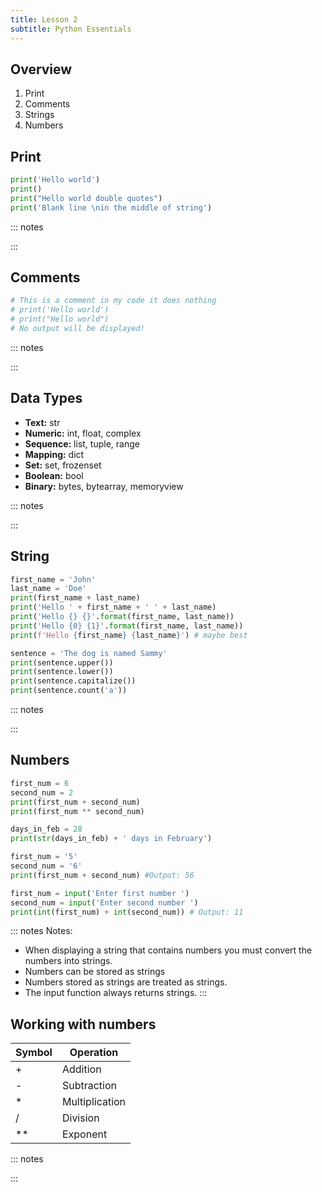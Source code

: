 ```yaml
---
title: Lesson 2
subtitle: Python Essentials
---
```


## Overview

1. Print
1. Comments
1. Strings
1. Numbers

## Print

```python
print('Hello world')
print()
print("Hello world double quotes")
print('Blank line \nin the middle of string')
```

::: notes

:::

## Comments

```python
# This is a comment in my code it does nothing
# print('Hello world')
# print("Hello world")
# No output will be displayed!
```

::: notes

:::

## Data Types

- **Text:** str
- **Numeric:** int, float, complex
- **Sequence:** list, tuple, range
- **Mapping:** dict
- **Set:** set, frozenset
- **Boolean:** bool
- **Binary:** bytes, bytearray, memoryview


::: notes

:::

## String

```python
first_name = 'John'
last_name = 'Doe'
print(first_name + last_name)
print('Hello ' + first_name + ' ' + last_name)
print('Hello {} {}'.format(first_name, last_name))
print('Hello {0} {1}'.format(first_name, last_name))
print(f'Hello {first_name} {last_name}') # maybe best
```

```python
sentence = 'The dog is named Sammy'
print(sentence.upper())
print(sentence.lower())
print(sentence.capitalize())
print(sentence.count('a'))
```

::: notes

:::

## Numbers

```python
first_num = 6
second_num = 2
print(first_num + second_num)
print(first_num ** second_num)

days_in_feb = 28
print(str(days_in_feb) + ' days in February')

first_num = '5'
second_num = '6'
print(first_num + second_num) #Output: 56

first_num = input('Enter first number ')
second_num = input('Enter second number ')
print(int(first_num) + int(second_num)) # Output: 11
```

::: notes
Notes:

- When displaying a string that contains numbers you must convert the numbers into strings.
- Numbers can be stored as strings
- Numbers stored as strings are treated as strings.
- The input function always returns strings.
:::

## Working with numbers

| Symbol  | Operation      |
|---------|----------------|
| +       | Addition       |
| -       | Subtraction   |
| *       | Multiplication |
| /       | Division       |
| **      | Exponent       |

::: notes

:::